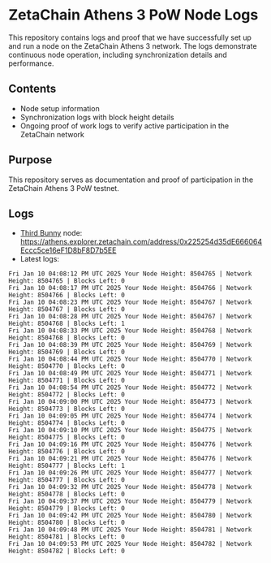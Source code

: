 # ZetaChain Athens 3 PoW Node Logs
This repository contains logs and proof that we have successfully set up and run a node on the ZetaChain Athens 3 network. The logs demonstrate continuous node operation, including synchronization details and performance.

## Contents
- Node setup information
- Synchronization logs with block height details
- Ongoing proof of work logs to verify active participation in the ZetaChain network

## Purpose
This repository serves as documentation and proof of participation in the ZetaChain Athens 3 PoW testnet.

## Logs

- [Third Bunny](https://thirdbunny.xyz/) node: https://athens.explorer.zetachain.com/address/0x225254d35dE666064Eccc5ce16eF1D8bF8D7b5EE
- Latest logs:
```
Fri Jan 10 04:08:12 PM UTC 2025 Your Node Height: 8504765 | Network Height: 8504765 | Blocks Left: 0
Fri Jan 10 04:08:17 PM UTC 2025 Your Node Height: 8504766 | Network Height: 8504766 | Blocks Left: 0
Fri Jan 10 04:08:23 PM UTC 2025 Your Node Height: 8504767 | Network Height: 8504767 | Blocks Left: 0
Fri Jan 10 04:08:28 PM UTC 2025 Your Node Height: 8504767 | Network Height: 8504768 | Blocks Left: 1
Fri Jan 10 04:08:33 PM UTC 2025 Your Node Height: 8504768 | Network Height: 8504768 | Blocks Left: 0
Fri Jan 10 04:08:39 PM UTC 2025 Your Node Height: 8504769 | Network Height: 8504769 | Blocks Left: 0
Fri Jan 10 04:08:44 PM UTC 2025 Your Node Height: 8504770 | Network Height: 8504770 | Blocks Left: 0
Fri Jan 10 04:08:49 PM UTC 2025 Your Node Height: 8504771 | Network Height: 8504771 | Blocks Left: 0
Fri Jan 10 04:08:54 PM UTC 2025 Your Node Height: 8504772 | Network Height: 8504772 | Blocks Left: 0
Fri Jan 10 04:09:00 PM UTC 2025 Your Node Height: 8504773 | Network Height: 8504773 | Blocks Left: 0
Fri Jan 10 04:09:05 PM UTC 2025 Your Node Height: 8504774 | Network Height: 8504774 | Blocks Left: 0
Fri Jan 10 04:09:10 PM UTC 2025 Your Node Height: 8504775 | Network Height: 8504775 | Blocks Left: 0
Fri Jan 10 04:09:16 PM UTC 2025 Your Node Height: 8504776 | Network Height: 8504776 | Blocks Left: 0
Fri Jan 10 04:09:21 PM UTC 2025 Your Node Height: 8504776 | Network Height: 8504777 | Blocks Left: 1
Fri Jan 10 04:09:26 PM UTC 2025 Your Node Height: 8504777 | Network Height: 8504777 | Blocks Left: 0
Fri Jan 10 04:09:32 PM UTC 2025 Your Node Height: 8504778 | Network Height: 8504778 | Blocks Left: 0
Fri Jan 10 04:09:37 PM UTC 2025 Your Node Height: 8504779 | Network Height: 8504779 | Blocks Left: 0
Fri Jan 10 04:09:42 PM UTC 2025 Your Node Height: 8504780 | Network Height: 8504780 | Blocks Left: 0
Fri Jan 10 04:09:48 PM UTC 2025 Your Node Height: 8504781 | Network Height: 8504781 | Blocks Left: 0
Fri Jan 10 04:09:53 PM UTC 2025 Your Node Height: 8504782 | Network Height: 8504782 | Blocks Left: 0
```
